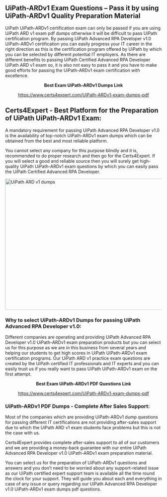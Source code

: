 <h2><strong>UiPath-ARDv1 Exam Questions &ndash; Pass it by using UiPath-ARDv1 Quality Preparation Material</strong></h2>
<p>UiPath UiPath-ARDv1 certification exam can only be passed if you are using UiPath ARD v1 exam pdf dumps otherwise it will be difficult to pass UiPath certification program. By passing UiPath Advanced RPA Developer v1.0 UiPath-ARDv1 certification you can easily progress your IT career in the right direction as this is the certification program offered by UiPath by which you can be selected by different potential IT employers. As there are different benefits to passing UiPath Certified Advanced RPA Developer UiPath ARD v1 exam so, it is also not easy to pass it and you have to make good efforts for passing the UiPath-ARDv1 exam certification with excellence.</p>
<p style="text-align: center;"><strong>Best Exam UiPath-ARDv1 Dumps Link</strong></p>
<p style="text-align: center;"><a href="https://www.certs4expert.com/UiPath-ARDv1-exam-dumps-pdf">https://www.certs4expert.com/UiPath-ARDv1-exam-dumps-pdf</a></p>
<h2><strong>Certs4Expert - Best Platform for the Preparation of UiPath UiPath-ARDv1 Exam:&nbsp; </strong></h2>
<p>A mandatory requirement for passing UiPath Advanced RPA Developer v1.0 is the availability of top-notch UiPath-ARDv1 exam dumps which can be obtained from the best and most reliable platform.</p>
<p>You cannot select any company for this purpose blindly and it is, recommended to do proper research and then go for the Certs4Expert. If you will select a good and reliable source then you will surely get high-quality UiPath UiPath-ARDv1 exam questions by which you can easily pass the UiPath Certified Advanced RPA Developer.</p>
<p><img style="display: block; margin-left: auto; margin-right: auto;" src="https://i.imgur.com/cCy1yN2.png" alt="UiPath ARD v1 dumps" width="750" height="422" /></p>
<h3><strong>Why to select UiPath-ARDv1 Dumps for passing UiPath Advanced RPA Developer v1.0:</strong></h3>
<p>Different companies are operating and providing UiPath Advanced RPA Developer v1.0 UiPath-ARDv1 exam preparation products but you can select us for this purpose as we are in this business from several years and helping our students to get high scores in UiPath UiPath-ARDv1 exam certification programs. Our UiPath ARD v1 practice exam questions are created by the UiPath certified IT professionals and IT experts and you can easily trust us if you really want to pass UiPath UiPath-ARDv1 exam on the first attempt.</p>
<p style="text-align: center;"><strong>Best Exam UiPath-ARDv1 PDF Questions Link</strong></p>
<p style="text-align: center;"><a href="https://www.certs4expert.com/UiPath-ARDv1-exam-dumps-pdf">https://www.certs4expert.com/UiPath-ARDv1-exam-dumps-pdf</a></p>
<h3><strong>UiPath-ARDv1 PDF Dumps - Complete After Sales Support:</strong></h3>
<p>Most of the companies which are providing UiPath-ARDv1 dump questions for passing different IT certifications are not providing after-sales support due to which the UiPath ARD v1 exam students face problems but this is not the case with us.</p>
<p>Certs4Expert provides complete after-sales support to all of our customers and we are providing a money-back guarantee with our entire UiPath Advanced RPA Developer v1.0 UiPath-ARDv1 exam preparation material.</p>
<p>You can select us for the preparation of UiPath-ARDv1 questions and answers and you don&rsquo;t need to be worried about any support-related issue as our UiPath certified expert support team is available all the time round the clock for your support. They will guide you about each and everything in case of any issue or query regarding our UiPath Advanced RPA Developer v1.0 UiPath-ARDv1 exam dumps pdf questions.</p>
